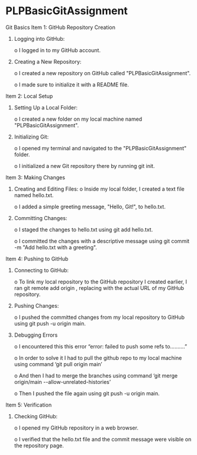 # PLPBasicGitAssignment
Git Basics
Item 1: GitHub Repository Creation
1.	Logging into GitHub:

    o	I logged in to my GitHub account.
2.	Creating a New Repository:

    o	I created a new repository on GitHub called "PLPBasicGitAssignment".

    o	I made sure to initialize it with a README file.

Item 2: Local Setup
1.	Setting Up a Local Folder:

    o	I created a new folder on my local machine named "PLPBasicGitAssignment".

2.	Initializing Git:

    o	I opened my terminal and navigated to the "PLPBasicGitAssignment" folder.

    o	I initialized a new Git repository there by running git init.

Item 3: Making Changes
1.	Creating and Editing Files:
    o	Inside my local folder, I created a text file named hello.txt.

    o	I added a simple greeting message, "Hello, Git!", to hello.txt.

2.	Committing Changes:

    o	I staged the changes to hello.txt using git add hello.txt.

    o	I committed the changes with a descriptive message using git commit -m "Add hello.txt with a greeting".

Item 4: Pushing to GitHub

1.	Connecting to GitHub:

    o	To link my local repository to the GitHub repository I created earlier, I ran git remote add origin <repository-url>, replacing <repository-url> with the actual URL of my GitHub repository.
2.	Pushing Changes:

    o	I pushed the committed changes from my local repository to GitHub using git push -u origin main.

3.	Debugging Errors

    o	I encountered this this error “error: failed to push some refs to..........”

    o	In order to solve it I had to pull the  github repo to my local machine using command ‘git pull origin main’

    o	And then I had to merge the branches using command ‘git merge origin/main --allow-unrelated-histories’

    o	Then I pushed the file again using git push -u origin main.

Item 5: Verification

1.	Checking GitHub:

    o	I opened my GitHub repository in a web browser.
    
    o	I verified that the hello.txt file and the commit message were visible on the repository page.

